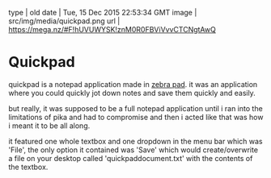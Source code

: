 type | old
date | Tue, 15 Dec 2015 22:53:34 GMT
image | src/img/media/quickpad.png
url | https://mega.nz/#F!hUVUWYSK!znM0R0FBViVvvCTCNgtAwQ

# Quickpad

quickpad is a notepad application made in <a href="/media/pika-software-builder'>pika software builder</a> as a precursor to <a href='media.html?page=zebra-pad-old.html">zebra pad</a>. it was an application where you could quickly jot down notes and save them quickly and easily.

but really, it was supposed to be a full notepad application until i ran into the limitations of pika and had to compromise and then i acted like that was how i meant it to be all along.

it featured one whole textbox and one dropdown in the menu bar which was 'File', the only option it contained was 'Save' which would create/overwrite a file on your desktop called 'quickpaddocument.txt' with the contents of the textbox.
